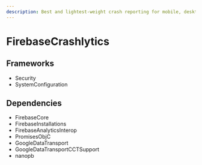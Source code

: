 ```yaml
---
description: Best and lightest-weight crash reporting for mobile, desktop and tvOS.
---
```


# FirebaseCrashlytics

## Frameworks

* Security
* SystemConfiguration

## Dependencies

* FirebaseCore
* FirebaseInstallations
* FirebaseAnalyticsInterop
* PromisesObjC
* GoogleDataTransport
* GoogleDataTransportCCTSupport
* nanopb
